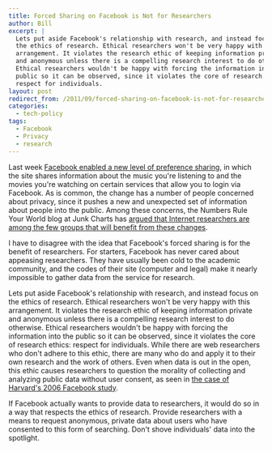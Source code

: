 ```yaml
---
title: Forced Sharing on Facebook is Not for Researchers
author: Bill
excerpt: |
  Lets put aside Facebook's relationship with research, and instead focus on
  the ethics of research. Ethical researchers won't be very happy with this
  arrangement. It violates the research ethic of keeping information private
  and anonymous unless there is a compelling research interest to do otherwise.
  Ethical researchers wouldn't be happy with forcing the information into the
  public so it can be observed, since it violates the core of research ethics:
  respect for individuals.
layout: post
redirect_from: /2011/09/forced-sharing-on-facebook-is-not-for-researchers/
categories:
  - tech-policy
tags:
  - Facebook
  - Privacy
  - research
---
```

Last week [Facebook enabled a new level of preference sharing](http://articles.cnn.com/2011-09-23/tech/tech_social-media_facebook-real-time_1_facebook-friends-netflix-ceo-reed-hastings-zuckerberg-s-law?_s=PM:TECH),
in which the site shares information about the music you're listening to and
the movies you're watching on certain services that allow you to login via
Facebook. As is common, the change has a number of people concerned about
privacy, since it pushes a new and unexpected set of information about people
into the public. Among these concerns, the Numbers Rule Your World blog at
Junk Charts has [argued that Internet researchers are among the few groups that will benefit from these changes](http://junkcharts.typepad.com/numbersruleyourworld/2011/09/know-your-data-8-revealing-the-little-choices-in-your-life.html).

I have to disagree with the idea that Facebook's forced sharing is for the
benefit of researchers. For starters, Facebook has never cared about appeasing
researchers. They have usually been cold to the academic community, and the
codes of their site (computer and legal) make it nearly impossible to gather
data from the service for research.

Lets put aside Facebook's relationship with research, and instead focus on the
ethics of research. Ethical researchers won't be very happy with this
arrangement. It violates the research ethic of keeping information private and
anonymous unless there is a compelling research interest to do otherwise.
Ethical researchers wouldn't be happy with forcing the information into the
public so it can be observed, since it violates the core of research ethics:
respect for individuals. While there are web researchers who don't adhere to
this ethic, there are many who do and apply it to their own research and the
work of others. Even when data is out in the open, this ethic causes
researchers to question the morality of collecting and analyzing public data
without user consent, as seen in [the case of Harvard's 2006 Facebook study](http://chronicle.com/article/Harvards-Privacy-Meltdown/128166/).

If Facebook actually wants to provide data to researchers, it would do so in a
way that respects the ethics of research. Provide researchers with a means to
request anonymous, private data about users who have consented to this form of
searching. Don't shove individuals' data into the spotlight.
